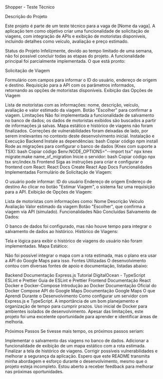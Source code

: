 Shopper - Teste Técnico

Descrição do Projeto

Este projeto é parte de um teste técnico para a vaga de [Nome da vaga]. A aplicação tem como objetivo criar uma funcionalidade de solicitação de viagens, com integração de APIs e exibição de motoristas disponíveis, incluindo detalhes como veículo, avaliação e preço estimado.

Status do Projeto
Infelizmente, devido ao tempo limitado de uma semana, não foi possível concluir todas as etapas do projeto. A funcionalidade principal foi parcialmente implementada. O que está pronto:

Solicitação de Viagem

Formulário com campos para informar o ID do usuário, endereço de origem e destino.
Requisição para a API com os parâmetros informados, retornando as opções de motoristas disponíveis.
Exibição das Opções de Viagem

Lista de motoristas com as informações: nome, descrição, veículo, avaliação e valor estimado da viagem.
Botão "Escolher" para confirmar a viagem.
Limitações
Não foi implementada a funcionalidade de salvamento no banco de dados; os dados de motoristas exibidos são buscados a partir de informações já salvas.
Mapa estático e histórico de viagens não foram finalizados.
Correções de vulnerabilidades foram deixadas de lado, por serem irrelevantes no contexto deste desenvolvimento inicial.
Instalação e Execução
Backend
Instale as dependências:
bash
Copiar código
npm install
Rode as migrações para configurar o banco de dados (Knex com suporte a TSX):
bash
Copiar código
$env:NODE_OPTIONS="--import tsx"
npx knex migrate:make name_of_migration
Inicie o servidor:
bash
Copiar código
npx tsx src/index.ts
Frontend
Siga as instruções para criar e configurar o frontend com React:
React Docs
Create React App Docs
Funcionalidades Implementadas
Formulário de Solicitação de Viagem:

O usuário pode informar:
ID do usuário
Endereço de origem
Endereço de destino
Ao clicar no botão "Estimar Viagem", o sistema faz uma requisição para a API.
Exibição de Opções de Viagem:

Lista de motoristas com informações como:
Nome
Descrição
Veículo
Avaliação
Valor estimado da viagem
Botão "Escolher", que confirma a viagem via API (simulado).
Funcionalidades Não Concluídas
Salvamento de Dados:

O banco de dados foi configurado, mas não houve tempo para integrar o salvamento de dados ao histórico.
Histórico de Viagens:

Tela e lógica para exibir o histórico de viagens do usuário não foram implementadas.
Mapa Estático:

Não foi possível integrar o mapa com a rota estimada, mas o plano era usar a API do Google Maps para isso.
Fontes Utilizadas
O desenvolvimento contou com diversas fontes de apoio e documentação, listadas abaixo:

Backend
Documentação Express.js
Tutorial DigitalOcean - TypeScript
ESLint e Prettier
Guia de ESLint e Prettier
Frontend
Documentação React
Docker e Docker-Compose
Introdução ao Docker
Documentação Oficial do Docker Compose
API do Google Maps
Documentação Google Maps
O que Aprendi Durante o Desenvolvimento
Como configurar um servidor com Express.js e TypeScript.
A importância de um bom planejamento e organização de tempo para cumprir prazos.
Uso inicial de Docker para ambientes isolados de desenvolvimento.
Apesar das limitações, este projeto foi uma excelente oportunidade para aprender e identificar áreas de melhoria.

Próximos Passos
Se tivesse mais tempo, os próximos passos seriam:

Implementar o salvamento das viagens no banco de dados.
Adicionar a funcionalidade de exibição de um mapa estático com a rota estimada.
Finalizar a tela de histórico de viagens.
Corrigir possíveis vulnerabilidades e melhorar a segurança da aplicação.
Espero que este README transmita minha abordagem e esforço durante o desenvolvimento, mesmo que o projeto esteja incompleto. Estou aberto a receber feedback para melhorar nas próximas oportunidades.
